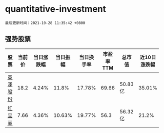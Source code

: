 # quantitative-investment

`最后更新时间：2021-10-28 11:35:42 +0800`

## 强势股票

|股票|当前价|当日涨跌幅|当日振幅|当日换手率|市盈率TTM|总市值|近10日涨跌幅|
|----|----|----|----|----|----|----|----|
|[高澜股份](https://xueqiu.com/S/SZ300499)|18.2|4.24%|11.8%|17.78%|69.66|50.83亿|35.01%|
|[红宝丽](https://xueqiu.com/S/SZ002165)|7.66|4.36%|10.63%|19.77%|56.3|56.32亿|21.2%|
